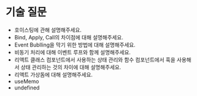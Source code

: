 # 기술 질문
- 호이스팅에 관해 설명해주세요.
- Bind, Apply, Call의 차이점에 대해 설명해주세요.
- Event Bublling을 막기 위한 방법에 대해 설명해주세요.
- 비동기 처리에 대해 이벤트 루프와 함께 설명해주세요.
- 리액트 클래스 컴포넌트에서 사용하는 상태 관리와 함수 컴포넌트에서 훅을 사용해서 상태 관리하는 것의 차이에 대해 설명해주세요.
- 리액트 가상돔에 대해 설명해주세요.
- useMemo
- undefined
